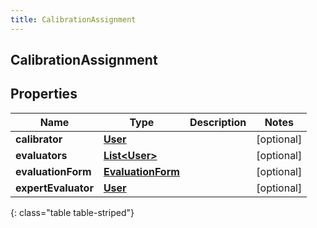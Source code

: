 ```yaml
---
title: CalibrationAssignment
---
```

## CalibrationAssignment


## Properties

| Name | Type | Description | Notes |
| ------------ | ------------- | ------------- | ------------- |
| **calibrator** | [**User**](User.html) |  |  [optional] |
| **evaluators** | [**List&lt;User&gt;**](User.html) |  |  [optional] |
| **evaluationForm** | [**EvaluationForm**](EvaluationForm.html) |  |  [optional] |
| **expertEvaluator** | [**User**](User.html) |  |  [optional] |
{: class="table table-striped"}



